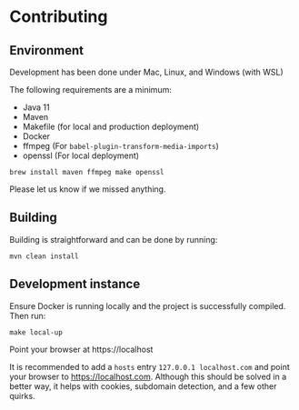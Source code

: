 # Contributing

## Environment

Development has been done under Mac, Linux, and Windows (with WSL)

The following requirements are a minimum:

- Java 11
- Maven
- Makefile (for local and production deployment)
- Docker
- ffmpeg (For `babel-plugin-transform-media-imports`)
- openssl (For local deployment)

```shell
brew install maven ffmpeg make openssl
```

Please let us know if we missed anything.

## Building

Building is straightforward and can be done by running:

```shell
mvn clean install
```

## Development instance

Ensure Docker is running locally and the project is successfully compiled. Then run:

```shell
make local-up
```

Point your browser at https://localhost

It is recommended to add a `hosts` entry `127.0.0.1 localhost.com` and point your browser to https://localhost.com.
Although this should be solved in a better way, it helps with cookies, subdomain detection, and a few other quirks.
